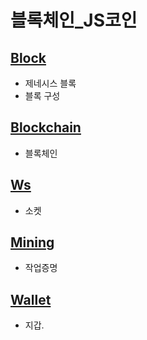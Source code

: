 # 블록체인_JS코인

## [Block]()
- 제네시스 블록
- 블록 구성
## [Blockchain]()
- 블록체인
## [Ws]()
- 소켓
## [Mining]()
- 작업증명
## [Wallet]()
- 지갑. 
